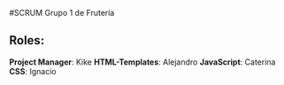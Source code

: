 #SCRUM Grupo 1 de Frutería

## Roles:

**Project Manager**: Kike
**HTML-Templates**: Alejandro
**JavaScript**: Caterina
**CSS**: Ignacio